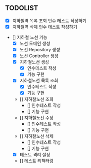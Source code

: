 ## TODOLIST
- [x] 지하철역 목록 조회 인수 테스트 작성하기
- [x] 지하철역 삭제 인수 테스트 작성하기
- [] 지하철 노선 기능
  - [x] 노선 도메인 생성
  - [x] 노선 Repository 생성
  - [x] 노선 Controller 생성
  - [x] 지하철노선 생성
    - [x] 인수테스트 작성
    - [x] 기능 구현
  - [x] 지하철노선 목록 조회
    - [x] 인수테스트 작성
    - [x] 기능 구현
  - [] 지하철노선 조회
    - [] 인수테스트 작성
    - [] 기능 구현
  - [] 지하철노선 수정
    - [] 인수테스트 작성
    - [] 기능 구현
  - [] 지하철노선 삭제
    - [] 인수테스트 작성
    - [] 기능 구현
  - [x] 테스트 격리 설정
  - [] 테스트 리팩터링